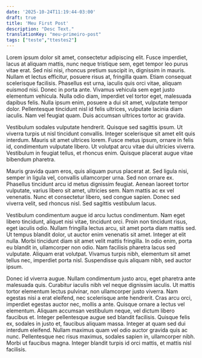 ```yaml
---
date: '2025-10-24T11:19:44-03:00'
draft: true
title: 'Meu First Post'
description: "Desc Text."
translationKey: "meu-primeiro-post"
tags: ["teste","ttestes2"]
---
```


Lorem ipsum dolor sit amet, consectetur adipiscing elit. Fusce imperdiet, lacus at aliquam mattis, nunc neque tristique sem, eget tempor leo purus vitae erat. Sed nisi nisi, rhoncus pretium suscipit in, dignissim in mauris. Nullam et lectus efficitur, posuere risus at, fringilla quam. Etiam consequat scelerisque facilisis. Phasellus est urna, iaculis quis orci vitae, aliquam euismod nisi. Donec in porta ante. Vivamus vehicula sem eget justo elementum vehicula. Nulla odio diam, imperdiet vel tortor eget, malesuada dapibus felis. Nulla ipsum enim, posuere a dui sit amet, vulputate tempor dolor. Pellentesque tincidunt nisl id felis ultrices, vulputate lacinia diam iaculis. Nam vel feugiat quam. Duis accumsan ultrices tortor ac gravida.

Vestibulum sodales vulputate hendrerit. Quisque sed sagittis ipsum. Ut viverra turpis ut nisl tincidunt convallis. Integer scelerisque sit amet elit quis interdum. Mauris sit amet ultrices lorem. Fusce metus ipsum, ornare in felis id, condimentum vulputate libero. Ut volutpat arcu vitae dui ultricies viverra. Vestibulum in feugiat tellus, et rhoncus enim. Quisque placerat augue vitae bibendum pharetra.

Mauris gravida quam eros, quis aliquam purus placerat at. Sed ligula nisi, semper in ligula vel, convallis ullamcorper urna. Sed non ornare ex. Phasellus tincidunt arcu id metus dignissim feugiat. Aenean laoreet tortor vulputate, varius libero sit amet, ultricies sem. Nam mattis ac ex vel venenatis. Nunc et consectetur libero, sed congue sapien. Donec sed viverra velit, sed rhoncus nisl. Sed sagittis vestibulum lacus.

Vestibulum condimentum augue id arcu luctus condimentum. Nam eget libero tincidunt, aliquet nisi vitae, tincidunt orci. Proin non tincidunt risus, eget iaculis odio. Nullam fringilla lectus arcu, sit amet porta diam mattis sed. Ut tempus blandit dolor, ut auctor enim venenatis sit amet. Integer at elit nulla. Morbi tincidunt diam sit amet velit mattis fringilla. In odio enim, porta eu blandit in, ullamcorper non odio. Nam facilisis pharetra lacus sed vulputate. Aliquam erat volutpat. Vivamus turpis nibh, elementum sit amet tellus nec, imperdiet porta nisl. Suspendisse quis aliquam nibh, sed auctor ipsum.

Donec id viverra augue. Nullam condimentum justo arcu, eget pharetra ante malesuada quis. Curabitur iaculis nibh vel neque dignissim iaculis. Ut mattis tortor elementum lectus pulvinar, non ullamcorper justo viverra. Nam egestas nisi a erat eleifend, nec scelerisque ante hendrerit. Cras arcu orci, imperdiet egestas auctor nec, mollis a ante. Quisque ornare a lectus vel elementum. Aliquam accumsan vestibulum neque, vel dictum libero faucibus et. Integer pellentesque augue sed blandit facilisis. Quisque felis ex, sodales in justo et, faucibus aliquam massa. Integer at quam sed dui interdum eleifend. Nullam maximus quam vel odio auctor gravida quis ac nunc. Pellentesque nec risus maximus, sodales sapien in, ullamcorper nibh. Morbi ut faucibus magna. Integer blandit turpis id orci mattis, et mattis nisl facilisis.

